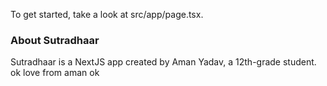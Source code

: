 

To get started, take a look at src/app/page.tsx.
### About Sutradhaar

Sutradhaar is a NextJS app created by Aman Yadav, a 12th-grade student.
ok love from aman ok 
